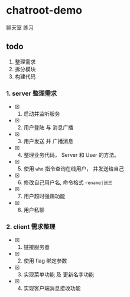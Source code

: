 # chatroot-demo

聊天室 练习

## todo

1. 整理需求
2. 拆分模块
3. 构建代码

### 1. server 整理需求

+ [x] 1. 启动并监听服务
+ [x] 2. 用户登陆 与 消息广播
+ [x] 3. 用户发送 并 广播消息
+ [x] 4. 整理业务代码， Server 和 User 的方法。
+ [x] 5. 使用 `who` 指令查询在线用户， 并发送给自己
+ [x] 6. 修改自己用户名, 命令格式 `rename|张三`
+ [x] 7. 用户超时强踢功能
+ [x] 8. 用户私聊

### 2. client 需求整理

+ [x] 1. 链接服务器
+ [x] 2. 使用 flag 绑定参数
+ [x] 3. 实现菜单功能 及 更新名字功能
+ [x] 4. 实现客户端消息接收功能


